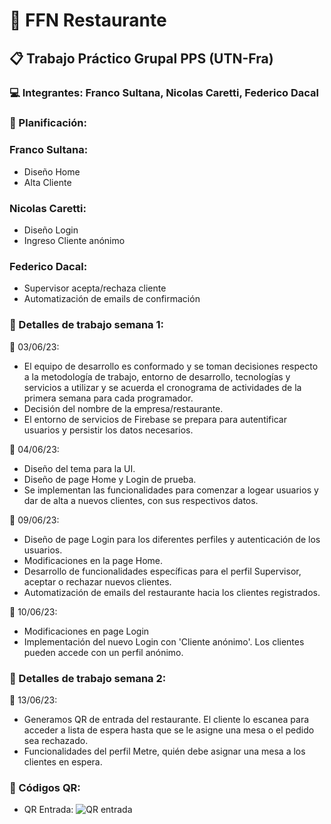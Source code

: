 # :fork_and_knife: FFN Restaurante 

## :clipboard: Trabajo Práctico Grupal PPS (UTN-Fra) 

### :computer: Integrantes: Franco Sultana, Nicolas Caretti, Federico Dacal

### :pushpin: Planificación:

### Franco Sultana:
* Diseño Home
* Alta Cliente

### Nicolas Caretti:
* Diseño Login
* Ingreso Cliente anónimo

### Federico Dacal:
* Supervisor acepta/rechaza cliente
* Automatización de emails de confirmación

### :mag_right: Detalles de trabajo semana 1:

:calendar: 03/06/23: 
* El equipo de desarrollo es conformado y se toman decisiones respecto a la metodología de trabajo, entorno de desarrollo, tecnologías y servicios a utilizar y se acuerda el cronograma de actividades de la primera semana para cada programador.
* Decisión del nombre de la empresa/restaurante.
* El entorno de servicios de Firebase se prepara para autentificar usuarios y persistir los datos necesarios.

:calendar: 04/06/23:
* Diseño del tema para la UI.
* Diseño de page Home y Login de prueba.
* Se implementan las funcionalidades para comenzar a logear usuarios y dar de alta a nuevos clientes, con sus respectivos datos.

:calendar: 09/06/23:
* Diseño de page Login para los diferentes perfiles y autenticación de los usuarios.
* Modificaciones en la page Home.
* Desarrollo de funcionalidades específicas para el perfil Supervisor, aceptar o rechazar nuevos clientes.
* Automatización de emails del restaurante hacia los clientes registrados.

:calendar: 10/06/23:
* Modificaciones en page Login 
* Implementación del nuevo Login con 'Cliente anónimo'. Los clientes pueden accede con un perfil anónimo.

### :mag_right: Detalles de trabajo semana 2:

:calendar: 13/06/23:
* Generamos QR de entrada del restaurante. El cliente lo escanea para acceder a lista de espera hasta que se le asigne una mesa o el pedido sea rechazado.
* Funcionalidades del perfil Metre, quién debe asignar una mesa a los clientes en espera.

### :iphone: Códigos QR:

* QR Entrada:
![QR entrada](assets/qrEntrada.JPG "QR entrada")